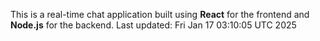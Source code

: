 This is a real-time chat application built using **React** for the frontend and **Node.js** for the backend.
Last updated: Fri Jan 17 03:10:05 UTC 2025
